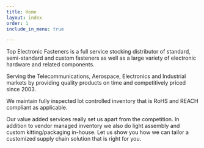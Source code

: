 ```yaml
---
title: Home
layout: index
order: 1
include_in_menu: true

---
```

Top Electronic Fasteners is a full service stocking distributor of standard, semi-standard and custom fasteners as well as a large variety of electronic hardware and related components.

Serving the Telecommunications, Aerospace, Electronics and Industrial markets by providing quality products on time and competitively priced since 2003.

We maintain fully inspected lot controlled inventory that is RoHS and REACH compliant as applicable.

Our value added services really set us apart from the competition. In addition to vendor managed inventory we also do light assembly and custom kitting/packaging in-house. Let us show you how we can tailor a customized supply chain solution that is right for you.